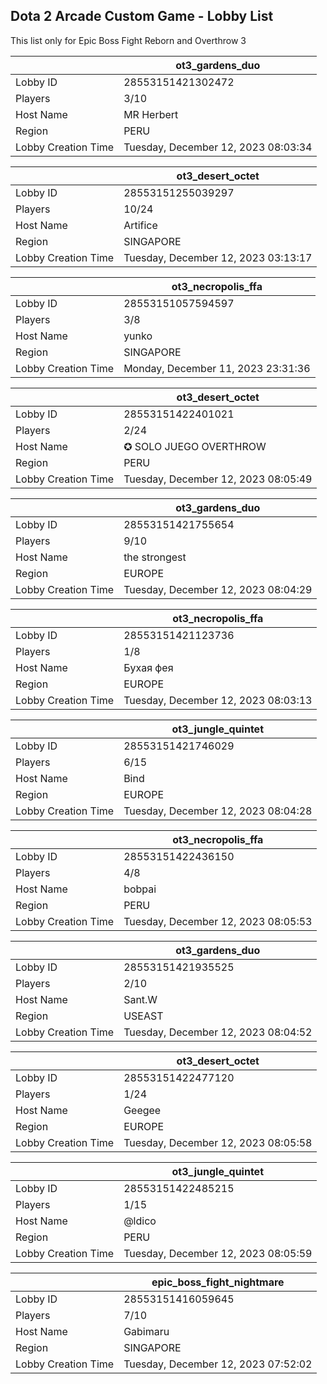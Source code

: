 ## Dota 2 Arcade Custom Game - Lobby List

This list only for Epic Boss Fight Reborn and Overthrow 3

|  | ot3_gardens_duo |
| ------ | ------ |
| Lobby ID | 28553151421302472 |
| Players | 3/10 |
| Host Name | MR Herbert |
| Region | PERU |
| Lobby Creation Time | Tuesday, December 12, 2023 08:03:34 |


|  | ot3_desert_octet |
| ------ | ------ |
| Lobby ID | 28553151255039297 |
| Players | 10/24 |
| Host Name | Artifice |
| Region | SINGAPORE |
| Lobby Creation Time | Tuesday, December 12, 2023 03:13:17 |


|  | ot3_necropolis_ffa |
| ------ | ------ |
| Lobby ID | 28553151057594597 |
| Players | 3/8 |
| Host Name | yunko |
| Region | SINGAPORE |
| Lobby Creation Time | Monday, December 11, 2023 23:31:36 |


|  | ot3_desert_octet |
| ------ | ------ |
| Lobby ID | 28553151422401021 |
| Players | 2/24 |
| Host Name | ✪ SOLO JUEGO OVERTHROW |
| Region | PERU |
| Lobby Creation Time | Tuesday, December 12, 2023 08:05:49 |


|  | ot3_gardens_duo |
| ------ | ------ |
| Lobby ID | 28553151421755654 |
| Players | 9/10 |
| Host Name | the strongest |
| Region | EUROPE |
| Lobby Creation Time | Tuesday, December 12, 2023 08:04:29 |


|  | ot3_necropolis_ffa |
| ------ | ------ |
| Lobby ID | 28553151421123736 |
| Players | 1/8 |
| Host Name | Бухая фея |
| Region | EUROPE |
| Lobby Creation Time | Tuesday, December 12, 2023 08:03:13 |


|  | ot3_jungle_quintet |
| ------ | ------ |
| Lobby ID | 28553151421746029 |
| Players | 6/15 |
| Host Name | Bind |
| Region | EUROPE |
| Lobby Creation Time | Tuesday, December 12, 2023 08:04:28 |


|  | ot3_necropolis_ffa |
| ------ | ------ |
| Lobby ID | 28553151422436150 |
| Players | 4/8 |
| Host Name | bobpai |
| Region | PERU |
| Lobby Creation Time | Tuesday, December 12, 2023 08:05:53 |


|  | ot3_gardens_duo |
| ------ | ------ |
| Lobby ID | 28553151421935525 |
| Players | 2/10 |
| Host Name | Sant.W |
| Region | USEAST |
| Lobby Creation Time | Tuesday, December 12, 2023 08:04:52 |


|  | ot3_desert_octet |
| ------ | ------ |
| Lobby ID | 28553151422477120 |
| Players | 1/24 |
| Host Name | Geegee |
| Region | EUROPE |
| Lobby Creation Time | Tuesday, December 12, 2023 08:05:58 |


|  | ot3_jungle_quintet |
| ------ | ------ |
| Lobby ID | 28553151422485215 |
| Players | 1/15 |
| Host Name | @ldico |
| Region | PERU |
| Lobby Creation Time | Tuesday, December 12, 2023 08:05:59 |


|  | epic_boss_fight_nightmare |
| ------ | ------ |
| Lobby ID | 28553151416059645 |
| Players | 7/10 |
| Host Name | Gabimaru |
| Region | SINGAPORE |
| Lobby Creation Time | Tuesday, December 12, 2023 07:52:02 |


